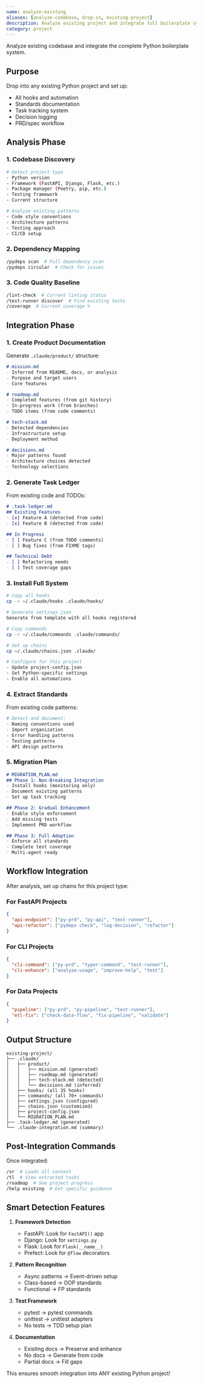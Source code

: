```yaml
---
name: analyze-existing
aliases: [analyze-codebase, drop-in, existing-project]
description: Analyze existing project and integrate full boilerplate system
category: project
---
```


Analyze existing codebase and integrate the complete Python boilerplate system.

## Purpose
Drop into any existing Python project and set up:
- All hooks and automation
- Standards documentation
- Task tracking system
- Decision logging
- PRD/spec workflow

## Analysis Phase

### 1. Codebase Discovery
```bash
# Detect project type
- Python version
- Framework (FastAPI, Django, Flask, etc.)
- Package manager (Poetry, pip, etc.)
- Testing framework
- Current structure

# Analyze existing patterns
- Code style conventions
- Architecture patterns
- Testing approach
- CI/CD setup
```

### 2. Dependency Mapping
```bash
/pydeps scan  # Full dependency scan
/pydeps circular  # Check for issues
```

### 3. Code Quality Baseline
```bash
/lint-check  # Current linting status
/test-runner discover  # Find existing tests
/coverage  # Current coverage %
```

## Integration Phase

### 1. Create Product Documentation
Generate `.claude/product/` structure:

```markdown
# mission.md
- Inferred from README, docs, or analysis
- Purpose and target users
- Core features

# roadmap.md  
- Completed features (from git history)
- In-progress work (from branches)
- TODO items (from code comments)

# tech-stack.md
- Detected dependencies
- Infrastructure setup
- Deployment method

# decisions.md
- Major patterns found
- Architecture choices detected
- Technology selections
```

### 2. Generate Task Ledger
From existing code and TODOs:
```markdown
# .task-ledger.md
## Existing Features
- [x] Feature A (detected from code)
- [x] Feature B (detected from code)

## In Progress
- [ ] Feature C (from TODO comments)
- [ ] Bug fixes (from FIXME tags)

## Technical Debt
- [ ] Refactoring needs
- [ ] Test coverage gaps
```

### 3. Install Full System
```bash
# Copy all hooks
cp -r ~/.claude/hooks .claude/hooks/

# Generate settings.json
Generate from template with all hooks registered

# Copy commands
cp -r ~/.claude/commands .claude/commands/

# Set up chains
cp ~/.claude/chains.json .claude/

# Configure for this project
- Update project-config.json
- Set Python-specific settings
- Enable all automations
```

### 4. Extract Standards
From existing code patterns:
```python
# Detect and document:
- Naming conventions used
- Import organization
- Error handling patterns
- Testing patterns
- API design patterns
```

### 5. Migration Plan
```markdown
# MIGRATION_PLAN.md
## Phase 1: Non-Breaking Integration
- Install hooks (monitoring only)
- Document existing patterns
- Set up task tracking

## Phase 2: Gradual Enhancement  
- Enable style enforcement
- Add missing tests
- Implement PRD workflow

## Phase 3: Full Adoption
- Enforce all standards
- Complete test coverage
- Multi-agent ready
```

## Workflow Integration

After analysis, set up chains for this project type:

### For FastAPI Projects
```json
{
  "api-endpoint": ["py-prd", "py-api", "test-runner"],
  "api-refactor": ["pydeps check", "log-decision", "refactor"]
}
```

### For CLI Projects
```json
{
  "cli-command": ["py-prd", "typer-command", "test-runner"],
  "cli-enhance": ["analyze-usage", "improve-help", "test"]
}
```

### For Data Projects
```json
{
  "pipeline": ["py-prd", "py-pipeline", "test-runner"],
  "etl-fix": ["check-data-flow", "fix-pipeline", "validate"]
}
```

## Output Structure
```
existing-project/
├── .claude/
│   ├── product/
│   │   ├── mission.md (generated)
│   │   ├── roadmap.md (generated)
│   │   ├── tech-stack.md (detected)
│   │   └── decisions.md (inferred)
│   ├── hooks/ (all 35 hooks)
│   ├── commands/ (all 70+ commands)
│   ├── settings.json (configured)
│   ├── chains.json (customized)
│   ├── project-config.json
│   └── MIGRATION_PLAN.md
├── .task-ledger.md (generated)
└── .claude-integration.md (summary)
```

## Post-Integration Commands

Once integrated:
```bash
/sr  # Loads all context
/tl  # View extracted tasks
/roadmap  # See project progress
/help existing  # Get specific guidance
```

## Smart Detection Features

1. **Framework Detection**
   - FastAPI: Look for `FastAPI()` app
   - Django: Look for `settings.py`
   - Flask: Look for `Flask(__name__)`
   - Prefect: Look for `@flow` decorators

2. **Pattern Recognition**
   - Async patterns → Event-driven setup
   - Class-based → OOP standards
   - Functional → FP standards

3. **Test Framework**
   - pytest → pytest commands
   - unittest → unittest adapters
   - No tests → TDD setup plan

4. **Documentation**
   - Existing docs → Preserve and enhance
   - No docs → Generate from code
   - Partial docs → Fill gaps

This ensures smooth integration into ANY existing Python project!